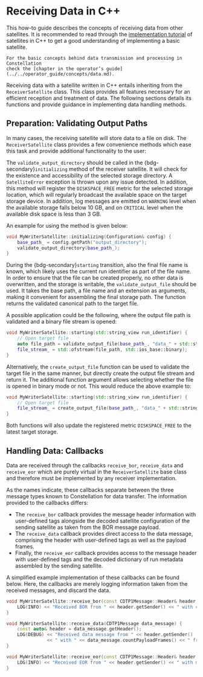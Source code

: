 # Receiving Data in C++

This how-to guide describes the concepts of receiving data from other satellites.
It is recommended to read through the [implementation tutorial](../tutorials/satellite_cxx.md) of satellites in C++
to get a good understanding of implementing a basic satellite.

```{seealso}
For the basic concepts behind data transmission and processing in Constellation
check the [chapter in the operator’s guide](../../operator_guide/concepts/data.md).
```

Receiving data with a satellite written in C++ entails inheriting from the `ReceiverSatellite` class.
This class provides all features necessary for an efficient reception and treatment of data.
The following sections details its functions and provide guidance in implementing data handling methods.

## Preparation: Validating Output Paths

In many cases, the receiving satellite will store data to a file on disk.
The `ReceiverSatellite` class provides a few convenience methods which ease this task and provide additional functionality
to the user:

The `validate_output_directory` should be called in the {bdg-secondary}`initializing` method of the receiver satellite.
It will check for the existence and accessibility of the selected storage directory. A `SatelliteError` exception is thrown
upon any issue detected. In addition, this method will register the `DISKSPACE_FREE` metric for the selected storage
location, which will regularly broadcast the available space on the target storage device. In addition, log messages are
emitted on `WARNING` level when the available storage falls below 10 GB, and on `CRITICAL` level when the available disk
space is less than 3 GB.

An example for using the method is given below:

```cpp
void MyWriterSatellite::initializing(Configuration& config) {
    base_path_ = config.getPath("output_directory");
    validate_output_directory(base_path_);
}
```

During the {bdg-secondary}`starting` transition, also the final file name is known, which likely uses the current run
identifier as part of the file name. In order to ensure that the file can be created properly, no other data is overwritten,
and the storage is writable, the `validate_output_file` should be used. It takes the base path, a file name and an extension
as arguments, making it convenient for assembling the final storage path. The function returns the validated canonical path
to the target file.

A possible application could be the following, where the output file path is validated and a binary file stream is opened:

```cpp
void MyWriterSatellite::starting(std::string_view run_identifier) {
    // Open target file
    auto file_path = validate_output_file(base_path_, "data_" + std::string(run_identifier), "raw");
    file_stream_ = std::ofstream(file_path, std::ios_base::binary);
}
```

Alternatively, the `create_output_file` function can be used to validate the target file in the same manner, but directly
create the output file stream and return it. The additional function argument allows selecting whether the file is opened in
binary mode or not. This would reduce the above example to:

```cpp
void MyWriterSatellite::starting(std::string_view run_identifier) {
    // Open target file
    file_stream_ = create_output_file(base_path_, "data_" + std::string(run_identifier), "raw", true);
}
```

Both functions will also update the registered metric `DISKSPACE_FREE` to the latest target storage.

## Handling Data: Callbacks

Data are received through the callbacks `receive_bor`, `receive_data` and `receive_eor` which are purely virtual in the
`ReceiverSatellite` base class and therefore must be implemented by any receiver implementation.

As the names indicate, these callbacks separate between the three message types known to Constellation for data transfer.
The information provided to the callbacks differs:

* The `receive_bor` callback provides the message header information with user-defined tags alongside the decoded satellite
  configuration of the sending satellite as taken from the BOR message payload.
* The `receive_data` callback provides direct access to the data message, comprising the header with user-defined tags as
  well as the payload frames.
* Finally, the `receive_eor` callback provides access to the message header with user-defined tags and the decoded
  dictionary of run metadata assembled by the sending satellite.

A simplified example implementation of these callbacks can be found below. Here, the callbacks are merely logging information
taken from the received messages, and discard the data.

```cpp
void MyWriterSatellite::receive_bor(const CDTP1Message::Header& header, Configuration config) {
    LOG(INFO) << "Received BOR from " << header.getSender() << " with config" << config.getDictionary().to_string();
}

void MyWriterSatellite::receive_data(CDTP1Message data_message) {
    const auto& header = data_message.getHeader();
    LOG(DEBUG) << "Received data message from " << header.getSender()
               << " with " << data_message.countPayloadFrames() << " frames";
}

void MyWriterSatellite::receive_eor(const CDTP1Message::Header& header, Dictionary run_metadata) {
    LOG(INFO) << "Received EOR from " << header.getSender() << " with metadata" << run_metadata.to_string();
}
```
